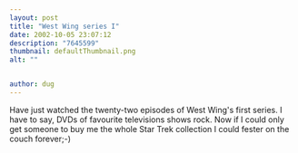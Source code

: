 ```yaml
---
layout: post
title: "West Wing series I"
date: 2002-10-05 23:07:12
description: "7645599"
thumbnail: defaultThumbnail.png
alt: ""


author: dug
---
```


<p>Have just watched the twenty-two episodes of West Wing's first series. I have to say, <span class="caps">DVD</span>s of favourite televisions shows rock. Now if I could only get someone to buy me the whole Star Trek collection I could fester on the couch forever;-)</p>

